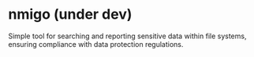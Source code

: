 # nmigo (under dev)
Simple tool for searching and reporting sensitive data within file systems, ensuring compliance with data protection regulations.

